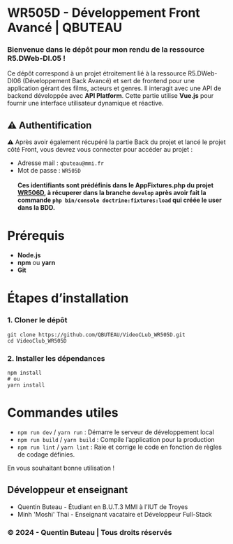 # WR505D - Développement Front Avancé | QBUTEAU

### Bienvenue dans le dépôt pour mon rendu de la ressource R5.DWeb-DI.05 !
Ce dépôt correspond à un projet étroitement lié à la ressource R5.DWeb-DI06 (Développement Back Avancé) et sert de frontend pour une application gérant des films, acteurs et genres. Il interagit avec une API de backend développée avec **API Platform**. Cette partie utilise **Vue.js** pour fournir une interface utilisateur dynamique et réactive.

## ⚠️ Authentification
⚠️ Après avoir également récupéré la partie Back du projet et lancé le projet côté Front, vous devrez vous connecter pour accéder au projet :
- Adresse mail : `qbuteau@mmi.fr`
- Mot de passe : `WR505D`
<br><br>**Ces identifiants sont prédéfinis dans le AppFixtures.php du projet [WR506D](https://github.com/QBUTEAU/WR506D), à récuperer dans la branche `develop` après avoir fait la commande `php bin/console doctrine:fixtures:load` qui créée le user dans la BDD.**

# Prérequis
- **Node.js**
- **npm** ou **yarn**
- **Git**

# Étapes d’installation
### 1. Cloner le dépôt
```
git clone https://github.com/QBUTEAU/VideoCLub_WR505D.git
cd VideoClub_WR505D
```

### 2. Installer les dépendances
```
npm install
# ou
yarn install
```

# Commandes utiles
- `npm run dev` / `yarn run` : Démarre le serveur de développement local
- `npm run build` / `yarn build` : Compile l’application pour la production
- `npm run lint` / `yarn lint` : Raie et corrige le code en fonction de règles de codage définies.


En vous souhaitant bonne utilisation !

## Développeur et enseignant
- Quentin Buteau - Étudiant en B.U.T.3 MMI à l’IUT de Troyes
- Minh 'Moshi' Thai - Enseignant vacataire et Développeur Full-Stack

### &copy; 2024 - Quentin Buteau | Tous droits réservés
